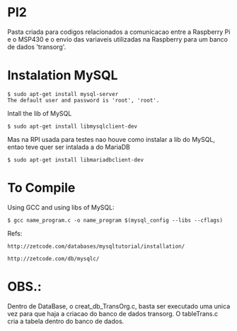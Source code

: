 # PI2
Pasta criada para codigos relacionados a comunicacao entre a Raspberry Pi e o MSP430 e o envio das variaveis utilizadas na Raspberry para um banco de dados 'transorg'.

# Instalation MySQL

	$ sudo apt-get install mysql-server
	The default user and password is 'root', 'root'.

Intall the lib of MySQL

	$ sudo apt-get install libmysqlclient-dev

Mas na RPI usada para testes nao houve como instalar a lib do MySQL, entao teve quer ser intalada a do MariaDB

	$ sudo apt-get install libmariadbclient-dev

# To Compile 

Using GCC and using libs of MySQL:

	$ gcc name_program.c -o name_program $(mysql_config --libs --cflags)

Refs:

	http://zetcode.com/databases/mysqltutorial/installation/

	http://zetcode.com/db/mysqlc/

# OBS.:
Dentro de DataBase, o creat_db_TransOrg.c, basta ser executado uma unica vez para que haja a criacao do banco de dados transorg.
O tableTrans.c cria a tabela dentro do banco de dados.

